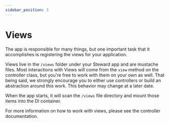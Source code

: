 ```yaml
---
sidebar_position: 3
---
```


# Views

The app is responsible for many things, but one important task that it accomplishes is registering the views for your application. 

Views live in the `/views` folder under your Steward app and are mustache files. Most interactions with Views will come from the `view` method on the controller class, but you're free to work with them on your own as well. That being said, we strongly encourage you to either use controllers or build an abstraction around this work. This behavior may change at a later date.

When the app starts, it will scan the `/views` file directory and mount those items into the DI container.

For more information on how to work with views, please see the controller documentation.